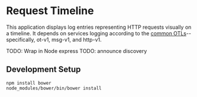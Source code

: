 Request Timeline
================

This application displays log entries representing HTTP requests
visually on a timeline.  It depends on services logging according to the
[common OTLs][1]--specifically, ot-v1, msg-v1, and http-v1.

TODO: Wrap in Node express
TODO: announce discovery


Development Setup
-----------------

    npm install bower
    node_modules/bower/bin/bower install

[1]: https://github.com/opentable/logging-loglov3-config/tree/master/otls
